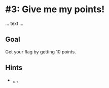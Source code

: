 # #3: Give me my points!

... text ...

## Goal

Get your flag by getting 10 points.

## Hints

- ,,,,
